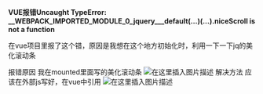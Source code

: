 ﻿**VUE报错Uncaught TypeError: __WEBPACK_IMPORTED_MODULE_0_jquery___default(...)(...).niceScroll is not a function**

在vue项目里报了这个错，原因是我想在这个地方初始化时，利用一下一下jq的美化滚动条

报错原因
我在mounted里面写的美化滚动条
![在这里插入图片描述](https://img-blog.csdnimg.cn/20200512111252400.png)
解决方法
应该在外部js写好，在vue中引用
![在这里插入图片描述](https://img-blog.csdnimg.cn/20200512111408705.png)
